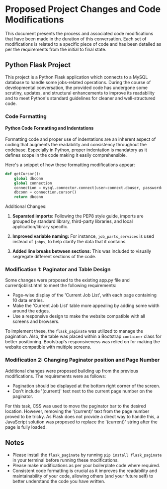 # Proposed Project Changes and Code Modifications

This document presents the process and associated code modifications that have been made in the duration of this conversation. Each set of modifications is related to a specific piece of code and has been detailed as per the requirements from the initial to final state.

## Python Flask Project

This project is a Python Flask application which connects to a MySQL database to handle some jobs-related operations. During the course of developmental conversation, the provided code has undergone some scrutiny, updates, and structural enhancements to improve its readability and to meet Python's standard guidelines for cleaner and well-structured code.

### Code Formatting

#### Python Code Formatting and Indentations

Formatting code and proper use of indentations are an inherent aspect of coding that augments the readability and consistency throughout the codebase. Especially in Python, proper indentation is mandatory as it defines scope in the code making it easily comprehensible.

Here's a snippet of how these formatting modifications appear:

```python
def getCursor():
    global dbconn
    global connection
    connection = mysql.connector.connect(user=connect.dbuser, password=connect.dbpass, host=connect.dbhost, database=connect.dbname, autocommit=True)
    dbconn = connection.cursor()
    return dbconn
```

Additional Changes:

1. **Separated imports:** Following the PEP8 style guide, imports are grouped by standard library, third-party libraries, and local application/library specific.

2. **Improved variable naming:** For instance, `job_parts_services` is used instead of `jobps`, to help clarify the data that it contains.

3. **Added line breaks between sections:** This was included to visually segregate different sections of the code. 

### Modification 1: Paginator and Table Design

Some changes were proposed to the existing app.py file and currentjoblist.html to meet the following requirements:

- Page-wise display of the 'Current Job List', with each page containing 10 data entries.
- Make the 'Current Job List' table more appealing by adding some width around the edges.
- Use a responsive design to make the website compatible with all screens and browsers.

To implement these, the `flask_paginate` was utilized to manage the pagination. Also, the table was placed within a Bootstrap `container` class for better positioning. Bootstrap's responsiveness was relied on for making the website compatible with multiple screens.

### Modification 2: Changing Paginator position and Page Number

Additional changes were proposed building up from the previous modifications. The requirements were as follows:

- Pagination should be displayed at the bottom right corner of the screen.
- Don't include '(current)' text next to the current page number on the paginator.

For this task, CSS was used to move the paginator bar to the desired location. However, removing the '(current)' text from the page number proved to be tricky. As Flask does not provide a direct way to handle this, a JavaScript solution was proposed to replace the '(current)' string after the page is fully loaded.

## Notes

- Please install the `flask_paginate` by running `pip install flask_paginate` in your terminal before running these modifications.
- Please make modifications as per your boilerplate code where required.
- Consistent code formatting is crucial as it improves the readability and maintainability of your code, allowing others (and your future self) to better understand the code you have written.
